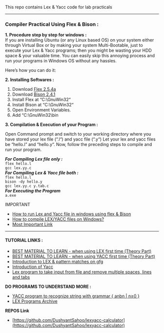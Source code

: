 This repo contains Lex &amp; Yacc code for lab practicals

----
### Compiler Practical Using Flex & Bison :

**1. Procedure step by step for windows :**    
If you are installing Ubuntu (or any Linux based OS) on your system either through Virtual Box or by making your system Multi-Bootable, just to execute your Lex & Yacc programs; then you might be wasting your HDD space & your valuable time. You can easily skip this annoying process and run your programs in Windows OS without any hassles.  

Here’s how you can do it:  

**2. Installing Softwares :**  
1. Download [Flex 2.5.4a](http://gnuwin32.sourceforge.net/downlinks/flex.php)  
2. Download [Bison 2.4.1](http://downloads.sourceforge.net/gnuwin32/bison-2.4.1-setup.exe)  
3. Install Flex at “C:\GnuWin32“  
4. Install Bison at “C:\GnuWin32“  
5. Open Environment Variables.  
6. Add “C:\GnuWin32\bin  

**3. Compilation & Execution of your Program :**  

Open Command prompt and switch to your working directory where you have stored your lex file (“.l“) and yacc file (“.y“)
Let your lex and yacc files be “hello.l” and “hello.y“. Now, follow the preceding steps to compile and run your program.  

**_For Compiling Lex file only :_**    
`flex hello.l`  
`gcc lex.yy.c`  
**_For Compiling Lex & Yacc file both :_**  
`flex hello.l`  
`bison -dy hello.y`  
`gcc lex.yy.c y.tab.c`  
**_For Executing the Program_**    
`a.exe`  

IMPORTANT  
* [How to run Lex and Yacc file in windows using flex & Bison](https://www.youtube.com/watch?v=jqps7nYAkto)
* [How to compile LEX/YACC files on Windows?](https://stackoverflow.com/questions/5456011/how-to-compile-lex-yacc-files-on-windows)
* [Most Important Link](https://thesvgway.wordpress.com/2013/10/09/how-to-compile-run-lex-yacc-programs-on-windows/)

----
#### TUTORIAL LINKS :
* [BEST MATERIAL TO LEARN - when using LEX first time (Theory Part)](https://silcnitc.github.io/lex.html)
* [BEST MATERIAL TO LEARN - when using YACC first time (Theory Part)](http://silcnitc.github.io/yacc.html)
* [Introduction to LEX & pattern matches on gfg](https://www.geeksforgeeks.org/flex-fast-lexical-analyzer-generator/)
* [Introduction of Yacc](https://www.geeksforgeeks.org/introduction-to-yacc/)
* [Lex program to take input from file and remove multiple spaces, lines and tabs](https://www.geeksforgeeks.org/lex-program-to-take-input-from-file-and-remove-multiple-spaces-lines-and-tabs/)  

**DO PROGRAMS TO UNDERSTAND MORE :**    
* [YACC program to recognize string with grammar { anbn | n≥0 }](https://www.geeksforgeeks.org/yacc-program-to-recognize-string-with-grammar-anbn-n0/)
* [LEX Programs Archive](https://www.geeksforgeeks.org/tag/lex-program/)

**REPOS Link**
* [https://github.com/DushyantSahoo/lexyacc-calculator](https://github.com/DushyantSahoo/lexyacc-calculator)
